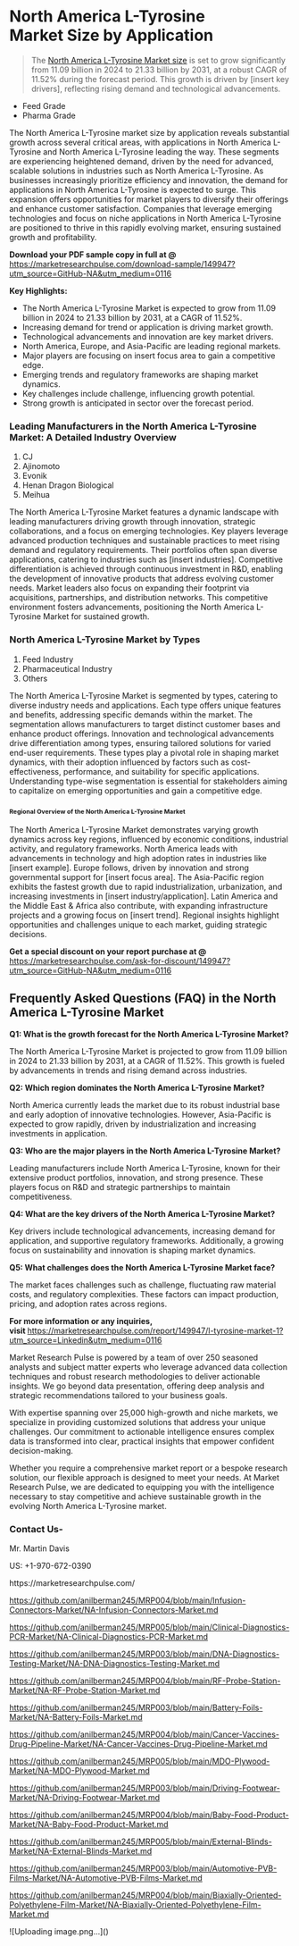 <h1>North America L-Tyrosine Market&nbsp;Size by Application</h1><blockquote><p>The <a href="https://marketresearchpulse.com/download-sample/149947?utm_source=GitHub-NA&amp;utm_medium=0116">North America L-Tyrosine Market size</a> is set to grow significantly from 11.09 billion in 2024 to 21.33 billion by 2031, at a robust CAGR of 11.52% during the forecast period. This growth is driven by [insert key drivers], reflecting rising demand and technological advancements.</p></blockquote><ul><li>Feed Grade<li> Pharma Grade</li></ul><p>The North America L-Tyrosine market size by application reveals substantial growth across several critical areas, with applications in North America L-Tyrosine and North America L-Tyrosine leading the way. These segments are experiencing heightened demand, driven by the need for advanced, scalable solutions in industries such as North America L-Tyrosine. As businesses increasingly prioritize efficiency and innovation, the demand for applications in North America L-Tyrosine is expected to surge. This expansion offers opportunities for market players to diversify their offerings and enhance customer satisfaction. Companies that leverage emerging technologies and focus on niche applications in North America L-Tyrosine are positioned to thrive in this rapidly evolving market, ensuring sustained growth and profitability.</p><p><strong>Download your PDF sample copy in full at @ </strong><a href="https://marketresearchpulse.com/download-sample/149947?utm_source=GitHub-NA&amp;utm_medium=0116">https://marketresearchpulse.com/download-sample/149947?utm_source=GitHub-NA&amp;utm_medium=0116</a></p><p><strong>Key Highlights: </strong></p><ul><li>The North America L-Tyrosine Market is expected to grow from 11.09 billion in 2024 to 21.33 billion by 2031, at a CAGR of 11.52%.</li><li>Increasing demand for trend or application is driving market growth.</li><li>Technological advancements and innovation are key market drivers.</li><li>North America, Europe, and Asia-Pacific are leading regional markets.</li><li>Major players are focusing on insert focus area to gain a competitive edge.</li><li>Emerging trends and regulatory frameworks are shaping market dynamics.</li><li>Key challenges include challenge, influencing growth potential.</li><li>Strong growth is anticipated in sector over the forecast period.</li></ul><h3>Leading Manufacturers in the North America L-Tyrosine Market: A Detailed Industry Overview</h3><ol><li>CJ</li><li>Ajinomoto</li><li>Evonik</li><li>Henan Dragon Biological</li><li>Meihua</li></ol><div class="flex max-w-full flex-col flex-grow"><div class="min-h-8 text-message flex w-full flex-col items-end gap-2 whitespace-normal break-words [.text-message+&amp;]:mt-5" dir="auto" data-message-author-role="assistant" data-message-id="fd8432e4-4910-450d-b182-61b7bfb0a01f" data-message-model-slug="gpt-4o"><div class="flex w-full flex-col gap-1 empty:hidden first:pt-[3px]"><div class="markdown prose w-full break-words dark:prose-invert light"><p>The North America L-Tyrosine Market features a dynamic landscape with leading manufacturers driving growth through innovation, strategic collaborations, and a focus on emerging technologies. Key players leverage advanced production techniques and sustainable practices to meet rising demand and regulatory requirements. Their portfolios often span diverse applications, catering to industries such as [insert industries]. Competitive differentiation is achieved through continuous investment in R&amp;D, enabling the development of innovative products that address evolving customer needs. Market leaders also focus on expanding their footprint via acquisitions, partnerships, and distribution networks. This competitive environment fosters advancements, positioning the North America L-Tyrosine Market for sustained growth.</p></div></div></div></div><h3>North America L-Tyrosine Market by Types</h3><ol><li>Feed Industry<li> Pharmaceutical Industry<li> Others</li></ol><div class="flex max-w-full flex-col flex-grow"><div class="min-h-8 text-message flex w-full flex-col items-end gap-2 whitespace-normal break-words [.text-message+&amp;]:mt-5" dir="auto" data-message-author-role="assistant" data-message-id="084470be-0bb7-4664-bddf-5156b4f41249" data-message-model-slug="gpt-4o-mini"><div class="flex w-full flex-col gap-1 empty:hidden first:pt-[3px]"><div class="markdown prose w-full break-words dark:prose-invert light"><p>The North America L-Tyrosine Market is segmented by types, catering to diverse industry needs and applications. Each type offers unique features and benefits, addressing specific demands within the market. The segmentation allows manufacturers to target distinct customer bases and enhance product offerings. Innovation and technological advancements drive differentiation among types, ensuring tailored solutions for varied end-user requirements. These types play a pivotal role in shaping market dynamics, with their adoption influenced by factors such as cost-effectiveness, performance, and suitability for specific applications. Understanding type-wise segmentation is essential for stakeholders aiming to capitalize on emerging opportunities and gain a competitive edge.</p></div></div></div></div><h3><span style="font-size: 11px;">Regional Overview of the North America L-Tyrosine Market</span></h3><div class="flex max-w-full flex-col flex-grow"><div class="min-h-8 text-message flex w-full flex-col items-end gap-2 whitespace-normal break-words [.text-message+&amp;]:mt-5" dir="auto" data-message-author-role="assistant" data-message-id="e9038762-ce64-4e30-91c9-9bd413514231" data-message-model-slug="gpt-4o-mini"><div class="flex w-full flex-col gap-1 empty:hidden first:pt-[3px]"><div class="markdown prose w-full break-words dark:prose-invert light"><p>The North America L-Tyrosine Market demonstrates varying growth dynamics across key regions, influenced by economic conditions, industrial activity, and regulatory frameworks. North America leads with advancements in technology and high adoption rates in industries like [insert example]. Europe follows, driven by innovation and strong governmental support for [insert focus area]. The Asia-Pacific region exhibits the fastest growth due to rapid industrialization, urbanization, and increasing investments in [insert industry/application]. Latin America and the Middle East &amp; Africa also contribute, with expanding infrastructure projects and a growing focus on [insert trend]. Regional insights highlight opportunities and challenges unique to each market, guiding strategic decisions.</p></div></div></div></div><p><strong>Get a special discount on your report purchase at @ </strong><a href="https://marketresearchpulse.com/ask-for-discount/149947?utm_source=GitHub-NA&amp;utm_medium=0116">https://marketresearchpulse.com/ask-for-discount/149947?utm_source=GitHub-NA&amp;utm_medium=0116</a></p><h2>Frequently Asked Questions (FAQ) in the North America L-Tyrosine Market</h2><p><strong>Q1: What is the growth forecast for the North America L-Tyrosine Market?</strong></p><p>The North America L-Tyrosine Market is projected to grow from 11.09 billion in 2024 to 21.33 billion by 2031, at a CAGR of 11.52%. This growth is fueled by advancements in trends and rising demand across industries.</p><p><strong>Q2: Which region dominates the North America L-Tyrosine Market?</strong></p><p>North America currently leads the market due to its robust industrial base and early adoption of innovative technologies. However, Asia-Pacific is expected to grow rapidly, driven by industrialization and increasing investments in application.</p><p><strong>Q3: Who are the major players in the North America L-Tyrosine Market?</strong></p><p>Leading manufacturers include North America L-Tyrosine, known for their extensive product portfolios, innovation, and strong presence. These players focus on R&amp;D and strategic partnerships to maintain competitiveness.</p><p><strong>Q4: What are the key drivers of the North America L-Tyrosine Market?</strong></p><p>Key drivers include technological advancements, increasing demand for application, and supportive regulatory frameworks. Additionally, a growing focus on sustainability and innovation is shaping market dynamics.</p><p><strong>Q5: What challenges does the North America L-Tyrosine Market face?</strong></p><p>The market faces challenges such as challenge, fluctuating raw material costs, and regulatory complexities. These factors can impact production, pricing, and adoption rates across regions.</p><p><strong>For more information or any inquiries, visit&nbsp;</strong><a href="https://marketresearchpulse.com/report/149947/l-tyrosine-market-1?utm_source=Linkedin&utm_medium=0116">https://marketresearchpulse.com/report/149947/l-tyrosine-market-1?utm_source=Linkedin&utm_medium=0116</a></p><p>Market Research Pulse is powered by a team of over 250 seasoned analysts and subject matter experts who leverage advanced data collection techniques and robust research methodologies to deliver actionable insights. We go beyond data presentation, offering deep analysis and strategic recommendations tailored to your business goals.</p><p>With expertise spanning over 25,000 high-growth and niche markets, we specialize in providing customized solutions that address your unique challenges. Our commitment to actionable intelligence ensures complex data is transformed into clear, practical insights that empower confident decision-making.</p><p>Whether you require a comprehensive market report or a bespoke research solution, our flexible approach is designed to meet your needs. At Market Research Pulse, we are dedicated to equipping you with the intelligence necessary to stay competitive and achieve sustainable growth in the evolving North America L-Tyrosine market.</p><h3><strong>Contact Us-</strong></h3><p>Mr. Martin Davis</p><p>US: +1-970-672-0390</p><p>https://marketresearchpulse.com/</p><p><a href="https://github.com/anilberman245/MRP004/blob/main/Infusion-Connectors-Market/NA-Infusion-Connectors-Market.md">https://github.com/anilberman245/MRP004/blob/main/Infusion-Connectors-Market/NA-Infusion-Connectors-Market.md</a></p><p><a href="https://github.com/anilberman245/MRP005/blob/main/Clinical-Diagnostics-PCR-Market/NA-Clinical-Diagnostics-PCR-Market.md">https://github.com/anilberman245/MRP005/blob/main/Clinical-Diagnostics-PCR-Market/NA-Clinical-Diagnostics-PCR-Market.md</a></p><p><a href="https://github.com/anilberman245/MRP003/blob/main/DNA-Diagnostics-Testing-Market/NA-DNA-Diagnostics-Testing-Market.md">https://github.com/anilberman245/MRP003/blob/main/DNA-Diagnostics-Testing-Market/NA-DNA-Diagnostics-Testing-Market.md</a></p><p><a href="https://github.com/anilberman245/MRP004/blob/main/RF-Probe-Station-Market/NA-RF-Probe-Station-Market.md">https://github.com/anilberman245/MRP004/blob/main/RF-Probe-Station-Market/NA-RF-Probe-Station-Market.md</a></p><p><a href="https://github.com/anilberman245/MRP003/blob/main/Battery-Foils-Market/NA-Battery-Foils-Market.md">https://github.com/anilberman245/MRP003/blob/main/Battery-Foils-Market/NA-Battery-Foils-Market.md</a></p><p><a href="https://github.com/anilberman245/MRP004/blob/main/Cancer-Vaccines-Drug-Pipeline-Market/NA-Cancer-Vaccines-Drug-Pipeline-Market.md">https://github.com/anilberman245/MRP004/blob/main/Cancer-Vaccines-Drug-Pipeline-Market/NA-Cancer-Vaccines-Drug-Pipeline-Market.md</a></p><p><a href="https://github.com/anilberman245/MRP005/blob/main/MDO-Plywood-Market/NA-MDO-Plywood-Market.md">https://github.com/anilberman245/MRP005/blob/main/MDO-Plywood-Market/NA-MDO-Plywood-Market.md</a></p><p><a href="https://github.com/anilberman245/MRP003/blob/main/Driving-Footwear-Market/NA-Driving-Footwear-Market.md">https://github.com/anilberman245/MRP003/blob/main/Driving-Footwear-Market/NA-Driving-Footwear-Market.md</a></p><p><a href="https://github.com/anilberman245/MRP004/blob/main/Baby-Food-Product-Market/NA-Baby-Food-Product-Market.md">https://github.com/anilberman245/MRP004/blob/main/Baby-Food-Product-Market/NA-Baby-Food-Product-Market.md</a></p><p><a href="https://github.com/anilberman245/MRP005/blob/main/External-Blinds-Market/NA-External-Blinds-Market.md">https://github.com/anilberman245/MRP005/blob/main/External-Blinds-Market/NA-External-Blinds-Market.md</a></p><p><a href="https://github.com/anilberman245/MRP003/blob/main/Automotive-PVB-Films-Market/NA-Automotive-PVB-Films-Market.md">https://github.com/anilberman245/MRP003/blob/main/Automotive-PVB-Films-Market/NA-Automotive-PVB-Films-Market.md</a></p><p><a href="https://github.com/anilberman245/MRP004/blob/main/Biaxially-Oriented-Polyethylene-Film-Market/NA-Biaxially-Oriented-Polyethylene-Film-Market.md">https://github.com/anilberman245/MRP004/blob/main/Biaxially-Oriented-Polyethylene-Film-Market/NA-Biaxially-Oriented-Polyethylene-Film-Market.md</a></p>
![Uploading image.png…]()

